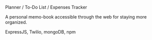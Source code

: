 Planner / To-Do List / Expenses Tracker 

A personal memo-book accessible through the web for staying more organized.

ExpressJS, Twilio, mongoDB, npm
